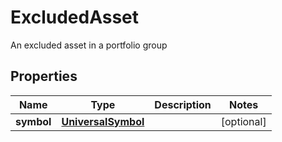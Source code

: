 

# ExcludedAsset

An excluded asset in a portfolio group

## Properties

| Name | Type | Description | Notes |
|------------ | ------------- | ------------- | -------------|
|**symbol** | [**UniversalSymbol**](UniversalSymbol.md) |  |  [optional] |



